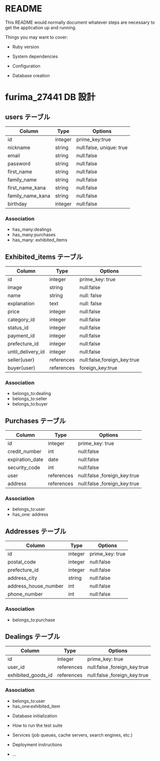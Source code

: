 # README

This README would normally document whatever steps are necessary to get the
application up and running.

Things you may want to cover:

- Ruby version

- System dependencies

- Configuration

- Database creation

# furima_27441 DB 設計

## users テーブル

| Column           | Type    | Options                  |
| ---------------- | ------- | ------------------------ |
| id               | integer | prime_key:true           |
| nickname         | string  | null:false, unique: true |
| email            | string  | null:false               |
| password         | string  | null:false               |
| first_name       | string  | null:false               |
| family_name      | string  | null:false               |
| first_name_kana  | string  | null:false               |
| family_name_kana | string  | null:false               |
| birthday         | integer | null:false               |

### Association

- has_many:dealings
- has_many:purchases
- has_many: exhibited_items

## Exhibited_items テーブル

| Column            | Type       | Options                     |
| ----------------- | ---------- | --------------------------- |
| id                | integer    | prime_key: true             |
| image             | string     | null:false                  |
| name              | string     | null: false                 |
| explanation       | text       | null: false                 |
| price             | integer    | null:false                  |
| category_id       | integer    | null:false                  |
| status_id         | integer    | null:false                  |
| payment_id        | integer    | null:false                  |
| prefecture_id     | integer    | null:false                  |
| until_delivery_id | integer    | null:false                  |
| seller(user)      | references | null:false,foreign_key:true |
| buyer(user)       | references | foreign_key:true            |

### Association

- belongs_to:dealing
- belongs_to:seller
- belongs_to:buyer

## Purchases テーブル

| Column          | Type       | Options                      |
| --------------- | ---------- | ---------------------------- |
| id              | integer    | prime_key: true              |
| credit_number   | int        | null:false                   |
| expiration_date | date       | null:false                   |
| security_code   | int        | null:false                   |
| user            | references | null:false ,foreign_key:true |
| address         | references | null:false ,foreign_key:true |

### Association

- belongs_to:user
- has_one: address

## Addresses テーブル

| Column               | Type    | Options         |
| -------------------- | ------- | --------------- |
| id                   | integer | prime_key: true |
| postal_code          | integer | null:false      |
| prefecture_id        | integer | null:false      |
| address_city         | string  | null:false      |
| address_house_number | int     | null:false      |
| phone_number         | int     | null:false      |

### Association

- belongs_to:purchase

## Dealings テーブル

| Column             | Type       | Options                      |
| ------------------ | ---------- | ---------------------------- |
| id                 | integer    | prime_key: true              |
| user_id            | references | null:false ,foreign_key:true |
| exhibited_goods_id | references | null:false ,foreign_key:true |

### Association

- belongs_to:user
- has_one:exhibited_item

* Database initialization

* How to run the test suite

* Services (job queues, cache servers, search engines, etc.)

* Deployment instructions

* ...
